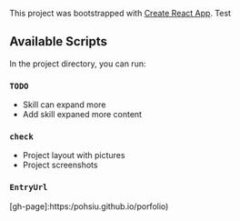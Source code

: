 This project was bootstrapped with [Create React App](https://github.com/facebook/create-react-app).
Test
## Available Scripts

In the project directory, you can run:

### `TODO`
* Skill can expand more
* Add skill expaned more content

### `check`
* Project layout with pictures
* Project screenshots


### `EntryUrl`
[gh-page]:https:/pohsiu.github.io/porfolio)